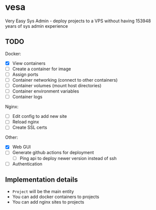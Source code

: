 # vesa
Very Easy Sys Admin - deploy projects to a VPS without having 153948 years of sys admin experience

## TODO
Docker:
- [X] View containers
- [ ] Create a container for image
- [ ] Assign ports
- [ ] Container networking (connect to other containers)
- [ ] Container volumes (mount host directories)
- [ ] Container environment variables
- [ ] Container logs

Nginx:
- [ ] Edit config to add new site
- [ ] Reload nginx
- [ ] Create SSL certs

Other:
- [X] Web GUI
- [ ] Generate github actions for deployment
  - [ ] Ping api to deploy newer version instead of ssh
- [ ] Authentication

## Implementation details

- `Project` will be the main entity
- You can add docker containers to projects
- You can add nginx sites to projects
